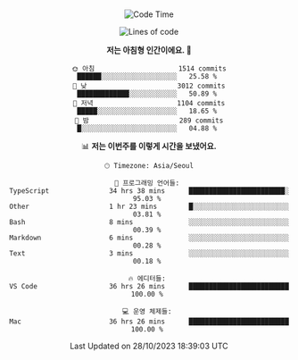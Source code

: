 <div align="center">

<br />

 <!--START_SECTION:waka-->
![Code Time](http://img.shields.io/badge/Code%20Time-1%2C500%20hrs%2046%20mins-blue)

![Lines of code](https://img.shields.io/badge/%EC%A0%80%EB%8A%94%20%EC%97%AC%ED%83%9C%EA%B9%8C%EC%A7%80%20-4.6%20million%20%EC%A4%84%EC%9D%98%20%EC%BD%94%EB%93%9C%EB%A5%BC%20%EC%9E%91%EC%84%B1%ED%96%88%EC%96%B4%EC%9A%94.-blue)

**저는 아침형 인간이에요. 🐤** 

```text
🌞 아침                     1514 commits        ██████░░░░░░░░░░░░░░░░░░░   25.58 % 
🌆 낮　                     3012 commits        █████████████░░░░░░░░░░░░   50.89 % 
🌃 저녁                     1104 commits        █████░░░░░░░░░░░░░░░░░░░░   18.65 % 
🌙 밤　                     289 commits         █░░░░░░░░░░░░░░░░░░░░░░░░   04.88 % 
```


📊 **저는 이번주를 이렇게 시간을 보냈어요.** 

```text
🕑︎ Timezone: Asia/Seoul

💬 프로그래밍 언어들: 
TypeScript               34 hrs 38 mins      ████████████████████████░   95.03 % 
Other                    1 hr 23 mins        █░░░░░░░░░░░░░░░░░░░░░░░░   03.81 % 
Bash                     8 mins              ░░░░░░░░░░░░░░░░░░░░░░░░░   00.39 % 
Markdown                 6 mins              ░░░░░░░░░░░░░░░░░░░░░░░░░   00.28 % 
Text                     3 mins              ░░░░░░░░░░░░░░░░░░░░░░░░░   00.18 % 

🔥 에디터들: 
VS Code                  36 hrs 26 mins      █████████████████████████   100.00 % 

💻 운영 체제들: 
Mac                      36 hrs 26 mins      █████████████████████████   100.00 % 
```


 Last Updated on 28/10/2023 18:39:03 UTC
<!--END_SECTION:waka-->

</div>
